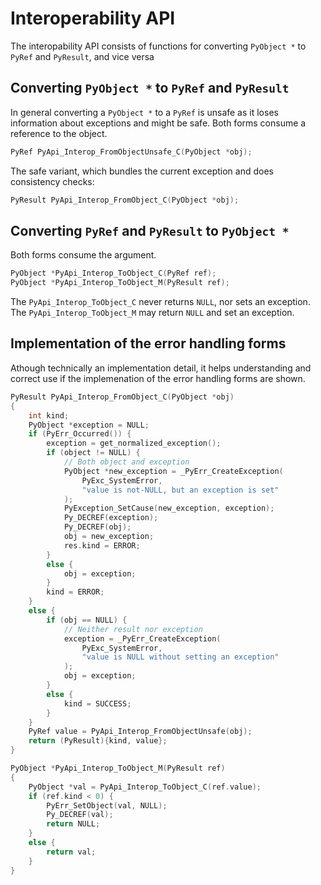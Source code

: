 # Interoperability API

The interopability API consists of functions for converting
`PyObject *` to `PyRef` and `PyResult`, and vice versa

## Converting `PyObject *` to `PyRef` and `PyResult`

In general converting a `PyObject *` to a `PyRef` is unsafe as it loses
information about exceptions and might be safe.
Both forms consume a reference to the object.

```C
PyRef PyApi_Interop_FromObjectUnsafe_C(PyObject *obj);
```

The safe variant, which bundles the current exception and does consistency checks:
```C
PyResult PyApi_Interop_FromObject_C(PyObject *obj);
```

## Converting `PyRef` and `PyResult` to `PyObject *`

Both forms consume the argument.

```C
PyObject *PyApi_Interop_ToObject_C(PyRef ref);
PyObject *PyApi_Interop_ToObject_M(PyResult ref);
```

The `PyApi_Interop_ToObject_C` never returns `NULL`, nor sets an exception.
The `PyApi_Interop_ToObject_M` may return `NULL` and set an exception.

## Implementation of the error handling forms

Athough technically an implementation detail, it helps understanding
and correct use if the implemenation of the error handling forms are shown.

```C
PyResult PyApi_Interop_FromObject_C(PyObject *obj)
{
    int kind;
    PyObject *exception = NULL;
    if (PyErr_Occurred()) {
        exception = get_normalized_exception();
        if (object != NULL) {
            // Both object and exception
            PyObject *new_exception = _PyErr_CreateException(
                PyExc_SystemError,
                "value is not-NULL, but an exception is set"
            );
            PyException_SetCause(new_exception, exception);
            Py_DECREF(exception);
            Py_DECREF(obj);
            obj = new_exception;
            res.kind = ERROR;
        }
        else {
            obj = exception;
        }
        kind = ERROR;
    }
    else {
        if (obj == NULL) {
            // Neither result nor exception 
            exception = _PyErr_CreateException(
                PyExc_SystemError,
                "value is NULL without setting an exception"
            );
            obj = exception;
        }
        else {
            kind = SUCCESS;
        }
    }
    PyRef value = PyApi_Interop_FromObjectUnsafe(obj);
    return (PyResult){kind, value};
}
```

```C
PyObject *PyApi_Interop_ToObject_M(PyResult ref)
{
    PyObject *val = PyApi_Interop_ToObject_C(ref.value);
    if (ref.kind < 0) {
        PyErr_SetObject(val, NULL);
        Py_DECREF(val);
        return NULL;
    }
    else {
        return val;
    }
}
```





